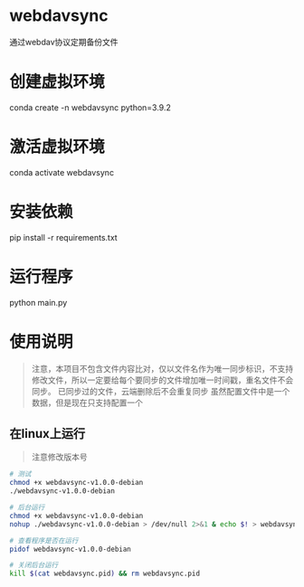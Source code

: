 # webdavsync
通过webdav协议定期备份文件

# 创建虚拟环境
conda create -n webdavsync python=3.9.2

# 激活虚拟环境
conda activate webdavsync

# 安装依赖
pip install -r requirements.txt

# 运行程序
python main.py


# 使用说明
> 注意，本项目不包含文件内容比对，仅以文件名作为唯一同步标识，不支持修改文件，所以一定要给每个要同步的文件增加唯一时间戳，重名文件不会同步。
> 已同步过的文件，云端删除后不会重复同步
> 虽然配置文件中是一个数据，但是现在只支持配置一个
>

## 在linux上运行
> 注意修改版本号
``` bash
# 测试
chmod +x webdavsync-v1.0.0-debian
./webdavsync-v1.0.0-debian

# 后台运行
chmod +x webdavsync-v1.0.0-debian
nohup ./webdavsync-v1.0.0-debian > /dev/null 2>&1 & echo $! > webdavsync.pid

# 查看程序是否在运行
pidof webdavsync-v1.0.0-debian

# 关闭后台运行
kill $(cat webdavsync.pid) && rm webdavsync.pid
```
